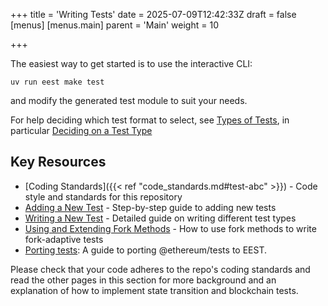 +++
title = 'Writing Tests'
date = 2025-07-09T12:42:33Z
draft = false
[menus]
  [menus.main]
    parent = 'Main'
    weight = 10

+++

The easiest way to get started is to use the interactive CLI:

```console
uv run eest make test
```

and modify the generated test module to suit your needs.

For help deciding which test format to select, see [Types of Tests](types_of_tests.md), in particular [Deciding on a Test Type](types_of_tests.md#deciding-on-a-test-type)

## Key Resources

- [Coding Standards]({{< ref "code_standards.md#test-abc" >}}) - Code style and standards for this repository
- [Adding a New Test](adding_a_new_test.md) - Step-by-step guide to adding new tests
- [Writing a New Test](writing_a_new_test.md) - Detailed guide on writing different test types
- [Using and Extending Fork Methods](fork_methods.md) - How to use fork methods to write fork-adaptive tests
- [Porting tests](porting_legacy_tests.md): A guide to porting @ethereum/tests to EEST.

Please check that your code adheres to the repo's coding standards and read the other pages in this section for more background and an explanation of how to implement state transition and blockchain tests.
